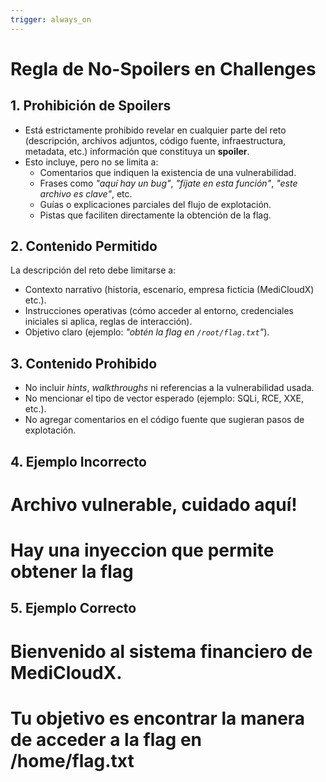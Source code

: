 ```yaml
---
trigger: always_on
---
```


# Regla de No-Spoilers en Challenges

## 1. Prohibición de Spoilers
- Está estrictamente prohibido revelar en cualquier parte del reto (descripción, archivos adjuntos, código fuente, infraestructura, metadata, etc.) información que constituya un **spoiler**.  
- Esto incluye, pero no se limita a:  
  - Comentarios que indiquen la existencia de una vulnerabilidad.  
  - Frases como *"aquí hay un bug"*, *"fíjate en esta función"*, *"este archivo es clave"*, etc.  
  - Guías o explicaciones parciales del flujo de explotación.  
  - Pistas que faciliten directamente la obtención de la flag.  

## 2. Contenido Permitido
La descripción del reto debe limitarse a:  
- Contexto narrativo (historia, escenario, empresa ficticia (MediCloudX) etc.).  
- Instrucciones operativas (cómo acceder al entorno, credenciales iniciales si aplica, reglas de interacción).  
- Objetivo claro (ejemplo: *"obtén la flag en `/root/flag.txt`"*).  

## 3. Contenido Prohibido
- No incluir *hints*, *walkthroughs* ni referencias a la vulnerabilidad usada.  
- No mencionar el tipo de vector esperado (ejemplo: SQLi, RCE, XXE, etc.).  
- No agregar comentarios en el código fuente que sugieran pasos de explotación.  

## 4. Ejemplo Incorrecto
# Archivo vulnerable, cuidado aquí!
# Hay una inyeccion que permite obtener la flag

## 5. Ejemplo Correcto
# Bienvenido al sistema financiero de MediCloudX.
# Tu objetivo es encontrar la manera de acceder a la flag en /home/flag.txt